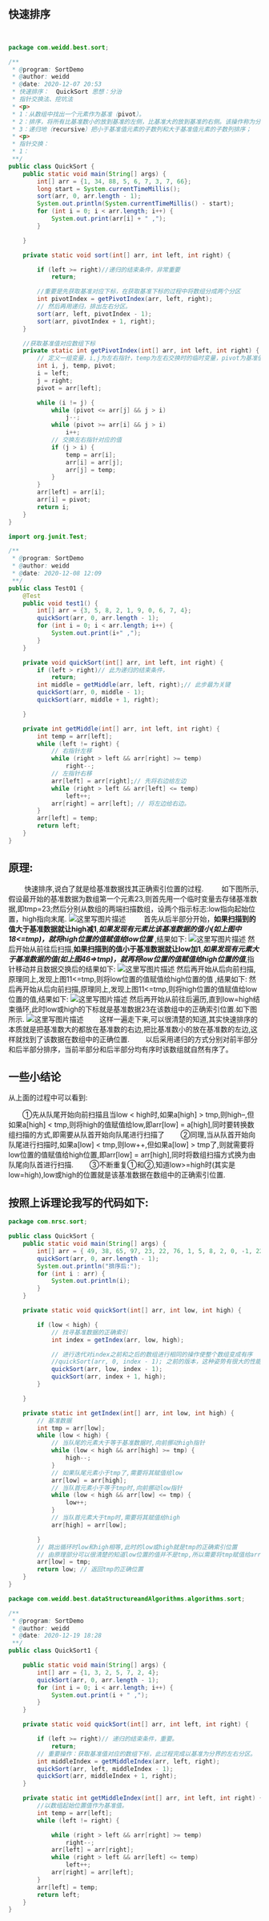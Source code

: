 ## 快速排序





```java


package com.weidd.best.sort;

/**
 * @program: SortDemo
 * @author: weidd
 * @date: 2020-12-07 20:53
 * 快速排序：  QuickSort 思想：分治
 * 指针交换法、挖坑法
 * <p>
 * 1：从数组中找出一个元素作为基准（pivot）。
 * 2：排序，将所有比基准数小的放到基准的左侧，比基准大的放到基准的右侧。该操作称为分区（partition）
 * 3：递归地（recursive）把小于基准值元素的子数列和大于基准值元素的子数列排序；
 * <p>
 * 指针交换：
 * 1：
 **/
public class QuickSort {
    public static void main(String[] args) {
        int[] arr = {1, 34, 88, 5, 6, 7, 3, 7, 66};
        long start = System.currentTimeMillis();
        sort(arr, 0, arr.length - 1);
        System.out.println(System.currentTimeMillis() - start);
        for (int i = 0; i < arr.length; i++) {
            System.out.print(arr[i] + " ,");
        }

    }

    private static void sort(int[] arr, int left, int right) {

        if (left >= right)//递归的结束条件，非常重要
            return;

        //重要是先获取基准对应下标，在获取基准下标的过程中将数组分成两个分区
        int pivotIndex = getPivotIndex(arr, left, right);
        // 然后再用递归，排出左右分区。
        sort(arr, left, pivotIndex - 1);
        sort(arr, pivotIndex + 1, right);
    }

    //获取基准值对应数组下标
    private static int getPivotIndex(int[] arr, int left, int right) {
        // 定义一组变量，i,j为左右指针，temp为左右交换时的临时变量，pivot为基准值。
        int i, j, temp, pivot;
        i = left;
        j = right;
        pivot = arr[left];

        while (i != j) {
            while (pivot <= arr[j] && j > i)
                j--;
            while (pivot >= arr[i] && j > i)
                i++;
            // 交换左右指针对应的值
            if (j > i) {
                temp = arr[i];
                arr[i] = arr[j];
                arr[j] = temp;
            }
        }
        arr[left] = arr[i];
        arr[i] = pivot;
        return i;
    }
}

```





```java 
import org.junit.Test;

/**
 * @program: SortDemo
 * @author: weidd
 * @date: 2020-12-08 12:09
 **/
public class Test01 {
    @Test
    public void test1() {
        int[] arr = {3, 5, 8, 2, 1, 9, 0, 6, 7, 4};
        quickSort(arr, 0, arr.length - 1);
        for (int i = 0; i < arr.length; i++) {
            System.out.print(i+" ,");
        }
    }

    private void quickSort(int[] arr, int left, int right) {
        if (left > right)// 此为递归的结束条件，
            return;
        int middle = getMiddle(arr, left, right);// 此步最为关键
        quickSort(arr, 0, middle - 1);
        quickSort(arr, middle + 1, right);

    }

    private int getMiddle(int[] arr, int left, int right) {
        int temp = arr[left];
        while (left != right) {
            // 右指针左移
            while (right > left && arr[right] >= temp)
                right--;
            // 左指针右移
            arr[left] = arr[right];// 先将右边给左边
            while (right > left && arr[left] <= temp)
                left++;
            arr[right] = arr[left]; // 将左边给右边。
        }
        arr[left] = temp;
        return left;
    }
}

```





## 原理:

   快速排序,说白了就是给基准数据找其正确索引位置的过程.
   如下图所示,假设最开始的基准数据为数组第一个元素23,则首先用一个临时变量去存储基准数据,即tmp=23;然后分别从数组的两端扫描数组，设两个指示标志:low指向起始位置，high指向末尾.
![这里写图片描述](%E5%BF%AB%E9%80%9F%E6%8E%92%E5%BA%8F.assets/70.png)
   首先从后半部分开始，**如果扫描到的值大于基准数据就让high减1**,***如果发现有元素比该基准数据的值小(如上图中18<=tmp)，就将high位置的值赋值给low位置*** ,结果如下:
![这里写图片描述](%E5%BF%AB%E9%80%9F%E6%8E%92%E5%BA%8F.assets/70-20201223221701935.png)
然后开始从前往后扫描,**如果扫描到的值小于基准数据就让low加1**,***如果发现有元素大于基准数据的值(如上图46=>tmp)，就再将low位置的值赋值给high位置的值***,指针移动并且数据交换后的结果如下:
![这里写图片描述](%E5%BF%AB%E9%80%9F%E6%8E%92%E5%BA%8F.assets/70-20201223221701990.png)
然后再开始从后向前扫描,原理同上,发现上图11<=tmp,则将low位置的值赋值给high位置的值 ,结果如下:
然后再开始从后向前扫描,原理同上,发现上图11<=tmp,则将high位置的值赋值给low位置的值,结果如下:
![这里写图片描述](%E5%BF%AB%E9%80%9F%E6%8E%92%E5%BA%8F.assets/70-20201223221701969.png)
然后再开始从前往后遍历,直到low=high结束循环,此时low或high的下标就是基准数据23在该数组中的正确索引位置.如下图所示.
![这里写图片描述](%E5%BF%AB%E9%80%9F%E6%8E%92%E5%BA%8F.assets/70-20201223221701997.png)
  这样一遍走下来,可以很清楚的知道,其实快速排序的本质就是把基准数大的都放在基准数的右边,把比基准数小的放在基准数的左边,这样就找到了该数据在数组中的正确位置.
  以后采用递归的方式分别对前半部分和后半部分排序，当前半部分和后半部分均有序时该数组就自然有序了。

## 一些小结论

从上面的过程中可以看到:

  ①先从队尾开始向前扫描且当low < high时,如果a[high] > tmp,则high–,但如果a[high] < tmp,则将high的值赋值给low,即arr[low] = a[high],同时要转换数组扫描的方式,即需要从队首开始向队尾进行扫描了
  ②同理,当从队首开始向队尾进行扫描时,如果a[low] < tmp,则low++,但如果a[low] > tmp了,则就需要将low位置的值赋值给high位置,即arr[low] = arr[high],同时将数组扫描方式换为由队尾向队首进行扫描.
  ③不断重复①和②,知道low>=high时(其实是low=high),low或high的位置就是该基准数据在数组中的正确索引位置.

## 按照上诉理论我写的代码如下:

```java
package com.nrsc.sort;

public class QuickSort {
	public static void main(String[] args) {
		int[] arr = { 49, 38, 65, 97, 23, 22, 76, 1, 5, 8, 2, 0, -1, 22 };
		quickSort(arr, 0, arr.length - 1);
		System.out.println("排序后:");
		for (int i : arr) {
			System.out.println(i);
		}
	}

	private static void quickSort(int[] arr, int low, int high) {

		if (low < high) {
			// 找寻基准数据的正确索引
			int index = getIndex(arr, low, high);

			// 进行迭代对index之前和之后的数组进行相同的操作使整个数组变成有序
			//quickSort(arr, 0, index - 1); 之前的版本，这种姿势有很大的性能问题，谢谢大家的建议
			quickSort(arr, low, index - 1);
			quickSort(arr, index + 1, high);
		}

	}

	private static int getIndex(int[] arr, int low, int high) {
		// 基准数据
		int tmp = arr[low];
		while (low < high) {
			// 当队尾的元素大于等于基准数据时,向前挪动high指针
			while (low < high && arr[high] >= tmp) {
				high--;
			}
			// 如果队尾元素小于tmp了,需要将其赋值给low
			arr[low] = arr[high];
			// 当队首元素小于等于tmp时,向前挪动low指针
			while (low < high && arr[low] <= tmp) {
				low++;
			}
			// 当队首元素大于tmp时,需要将其赋值给high
			arr[high] = arr[low];

		}
		// 跳出循环时low和high相等,此时的low或high就是tmp的正确索引位置
		// 由原理部分可以很清楚的知道low位置的值并不是tmp,所以需要将tmp赋值给arr[low]
		arr[low] = tmp;
		return low; // 返回tmp的正确位置
	}
}
```



```java
package com.weidd.best.dataStructureandAlgorithms.algorithms.sort;

/**
 * @program: SortDemo
 * @author: weidd
 * @date: 2020-12-19 18:28
 **/
public class QuickSort1 {

    public static void main(String[] args) {
        int[] arr = {1, 3, 2, 5, 7, 2, 4};
        quickSort(arr, 0, arr.length - 1);
        for (int i = 0; i < arr.length; i++) {
            System.out.print(i + " ,");
        }
    }

    private static void quickSort(int[] arr, int left, int right) {

        if (left >= right)// 递归的结束条件，重要。
            return;
        // 重要操作：获取基准值对应的数组下标，此过程完成以基准为分界的左右分区。
        int middleIndex = getMiddleIndex(arr, left, right);
        quickSort(arr, left, middleIndex - 1);
        quickSort(arr, middleIndex + 1, right);
    }

    private static int getMiddleIndex(int[] arr, int left, int right) {
        //以数组起始位置值作为基准值。
        int temp = arr[left];
        while (left != right) {

            while (right > left && arr[right] >= temp)
                right--;
            arr[left] = arr[right];
            while (right > left && arr[left] <= temp)
                left++;
            arr[right] = arr[left];
        }
        arr[left] = temp;
        return left;
    }
}

```

